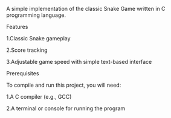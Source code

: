 A simple implementation of the classic Snake Game written in C programming language.

Features

1.Classic Snake gameplay

2.Score tracking

3.Adjustable game speed with simple text-based interface 


Prerequisites

To compile and run this project, you will need:

1.A C compiler (e.g., GCC)

2.A terminal or console for running the program
